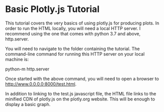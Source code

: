 

# Basic Plotly.js Tutorial

This tutorial covers the very basics of using plotly.js for producing plots. In order to run the HTML locally, you will need a local HTTP server. I recommend using the one that comes with python 3.7 and above, http.server.

You will need to navigate to the folder containing the tutorial. The command-line command for running this HTTP server on your local machine is:

python-m http.server

Once started with the above command, you will need to open a browser to http://www.0.0.0.0:8000/test.html.

In addition to linking to the test.js javascript file, the HTML file links to the minified CDN of plotly.js on the plotly.org website. This will be enough to display a basic graph.

